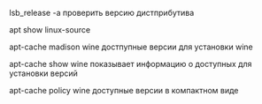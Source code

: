 lsb_release -a проверить версию дистприбутива

apt show linux-source

apt-cache madison wine достпупные версии для установки wine

apt-cache show wine показывает информацию о доступных для установки версий

apt-cache policy wine доступные версии в компактном виде
